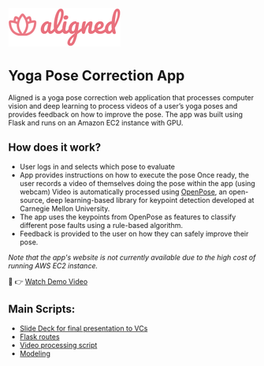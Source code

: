 
<div align="left">
    <img src="code/aligned/app/static/images/logo.svg",style="height:50px;"> 
</div>

# Yoga Pose Correction App
Aligned is a yoga pose correction web application that processes computer vision and deep learning to process videos of a user’s yoga poses and provides feedback on how to improve the pose. The app was built using Flask and runs on an Amazon EC2 instance with GPU.

## How does it work?

* User logs in and selects which pose to evaluate
* App provides instructions on how to execute the pose
Once ready, the user records a video of themselves doing the pose within the app (using webcam)
Video is automatically processed using [OpenPose](https://github.com/CMU-Perceptual-Computing-Lab/openpose), an open-source, deep learning-based library for keypoint detection developed at Carnegie Mellon University.
* The app uses the keypoints from OpenPose as features to classify different pose faults using a rule-based algorithm.
* Feedback is provided to the user on how they can safely improve their pose.

<i> Note that the app's website is not currently available due to the high cost of running AWS EC2 instance.</i>

🎥 👉  [Watch Demo Video](https://youtu.be/t8HMLYR1-FE) <br>

## Main Scripts:
* [Slide Deck for final presentation to VCs](https://github.com/katjawittfoth/Aligned_Yoga_App/blob/master/Aligned_VC_Presentation_Deck.pdf)<br>
* [Flask routes](https://github.com/katjawittfoth/Aligned_Yoga_App/blob/master/code/aligned/app/routes.py)
* [Video processing script](https://github.com/katjawittfoth/Aligned_Yoga_App/blob/master/code/aligned/process_openpose_user.py) <br>
* [Modeling](https://github.com/katjawittfoth/Aligned_Yoga_App/blob/master/code/aligned/modeling.py)
